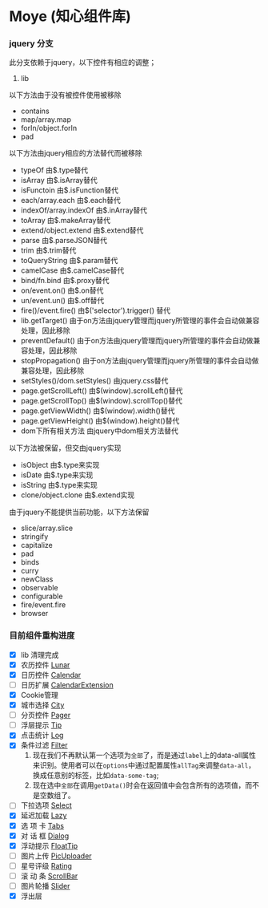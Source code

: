 Moye (知心组件库)
=====================

### jquery 分支 ###

此分支依赖于jquery，以下控件有相应的调整；

1. lib

以下方法由于没有被控件使用被移除
+ contains 
+ map/array.map
+ forIn/object.forIn
+ pad

以下方法由jquery相应的方法替代而被移除
+ typeOf 由$.type替代
+ isArray 由$.isArray替代
+ isFunctoin 由$.isFunction替代
+ each/array.each 由$.each替代
+ indexOf/array.indexOf 由$.inArray替代
+ toArray 由$.makeArray替代
+ extend/object.extend 由$.extend替代
+ parse 由$.parseJSON替代
+ trim 由$.trim替代
+ toQueryString 由$.param替代
+ camelCase 由$.camelCase替代
+ bind/fn.bind 由$.proxy替代
+ on/event.on() 由$.on替代
+ un/event.un() 由$.off替代
+ fire()/event.fire() 由$('selector').trigger() 替代
+ lib.getTarget() 由于on方法由jquery管理而jquery所管理的事件会自动做兼容处理，因此移除
+ preventDefault() 由于on方法由jquery管理而jquery所管理的事件会自动做兼容处理，因此移除
+ stopPropagation() 由于on方法由jquery管理而jquery所管理的事件会自动做兼容处理，因此移除
+ setStyles()/dom.setStyles() 由jquery.css替代
+ page.getScrollLeft() 由$(window).scrollLeft()替代
+ page.getScrollTop() 由$(window).scrollTop()替代
+ page.getViewWidth() 由$(window).width()替代
+ page.getViewHeight() 由$(window).height()替代
+ dom下所有相关方法 由jquery中dom相关方法替代

以下方法被保留，但交由jquery实现
+ isObject 由$.type来实现
+ isDate 由$.type来实现
+ isString 由$.type来实现
+ clone/object.clone 由$.extend实现

由于jquery不能提供当前功能，以下方法保留
+ slice/array.slice
+ stringify
+ capitalize
+ pad
+ binds
+ curry
+ newClass
+ observable
+ configurable
+ fire/event.fire
+ browser
    

### 目前组件重构进度

- [x] lib     清理完成
- [x] 农历控件 [Lunar](http://ecomfe.github.io/moye/example/Lunar.html)
- [x] 日历控件 [Calendar](http://ecomfe.github.io/moye/example/Calendar.html)
- [ ] 日历扩展 [CalendarExtension](http://ecomfe.github.io/moye/example/CalendarExtension.html)
- [x] Cookie管理
- [x] 城市选择 [City](http://ecomfe.github.io/moye/example/City.html)
- [ ] 分页控件 [Pager](http://ecomfe.github.io/moye/example/Pager.html)
- [ ] 浮层提示 [Tip](http://ecomfe.github.io/moye/example/Tip.html)
- [x] 点击统计 [Log](http://ecomfe.github.io/moye/example/log.html)
- [x] 条件过滤 [Filter](http://ecomfe.github.io/moye/example/Filter.html)
    1. 现在我们不再默认第一个选项为`全部`了，而是通过`label`上的data-all属性来识别。使用者可以在`options`中通过配置属性`allTag`来调整`data-all`，换成任意别的标签，比如`data-some-tag`;
    2. 现在选中`全部`在调用`getData()`时会在返回值中会包含所有的选项值，而不是空数组了。
- [ ] 下拉选项 [Select](http://ecomfe.github.io/moye/example/Select.html)
- [x] 延迟加载 [Lazy](http://ecomfe.github.io/moye/example/Lazy.html)
- [x] 选 项 卡 [Tabs](http://ecomfe.github.io/moye/example/Tabs.html)
- [x] 对 话 框 [Dialog](http://ecomfe.github.io/moye/example/Dialog.html)
- [x] 浮动提示 [FloatTip](http://ecomfe.github.io/moye/example/FloatTip.html)
- [ ] 图片上传 [PicUploader](http://ecomfe.github.io/moye/example/PicUploader.html)
- [ ] 星号评级 [Rating](http://ecomfe.github.io/moye/example/Rating.html)
- [ ] 滚 动 条 [ScrollBar](http://ecomfe.github.io/moye/example/ScrollBar.html)
- [ ] 图片轮播 [Slider](http://ecomfe.github.io/moye/example/Slider.html)
- [x] 浮出层
